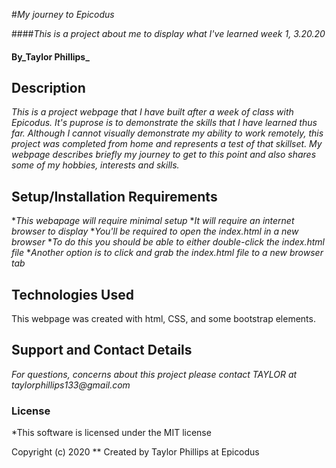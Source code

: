 #_My journey to Epicodus_

####_This is a project about me to display what I've learned week 1, 3.20.20_

#### By_**Taylor Phillips**_

## Description

_This is a project webpage that I have built after a week of class with Epicodus.  It's puprose is to demonstrate the skills that I have learned thus far.  Although I cannot visually demonstrate my ability to work remotely, this project was completed from home and represents a test of that skillset.  My webpage describes briefly my journey to get to this point and also shares some of my hobbies, interests and skills._

## Setup/Installation Requirements

*_This webapage will require minimal setup_
*_It will require an internet browser to display_
*_You'll be required to open the index.html in a new browser_
*_To do this you should be able to either double-click the index.html file_
*_Another option is to click and grab the index.html file to a new browser tab_

## Technologies Used

This webpage was created with html, CSS, and some bootstrap elements.

## Support and Contact Details

_For questions, concerns about this project please contact TAYLOR at taylorphillips133@gmail.com_

### License

*This software is licensed under the MIT license

Copyright (c) 2020 ** Created by Taylor Phillips at Epicodus